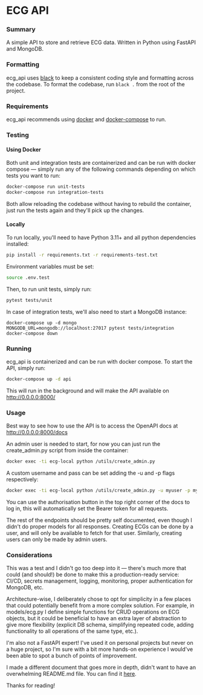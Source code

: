# ECG API

### Summary
A simple API to store and retrieve ECG data. Written in Python using FastAPI and 
MongoDB.

### Formatting
ecg_api uses [black](https://black.readthedocs.io/en/stable/) to keep a consistent 
coding style and formatting across the codebase. To format the codebase, run `black .`
from the root of the project.

### Requirements
ecg_api recommends using [docker](https://docs.docker.com/engine/install/) and 
[docker-compose](https://docs.docker.com/compose/install/) to run.

### Testing

#### Using Docker
Both unit and integration tests are containerized and can be run with docker compose —
simply run any of the following commands depending on which tests you want to run:
```bash
docker-compose run unit-tests
docker-compose run integration-tests
```
Both allow reloading the codebase without having to rebuild the container, just run 
the tests again and they'll pick up the changes.

#### Locally
To run locally, you'll need to have Python 3.11+ and all python dependencies installed:

```bash
pip install -r requirements.txt -r requirements-test.txt
```

Environment variables must be set:
```bash
source .env.test
```

Then, to run unit tests, simply run:
```bash
pytest tests/unit
```
In case of integration tests, we'll also need to start a MongoDB instance:
```
docker-compose up -d mongo
MONGODB_URL=mongodb://localhost:27017 pytest tests/integration
docker-compose down
```

### Running

ecg_api is containerized and can be run with docker compose.
To start the API, simply run:
```bash
docker-compose up -d api
```
This will run in the background and will make the API available on http://0.0.0.0:8000/

### Usage

Best way to see how to use the API is to access the OpenAPI docs at 
http://0.0.0.0:8000/docs

An admin user is needed to start, for now you can just run the create_admin.py 
script from inside the container:
```bash
docker exec -ti ecg-local python /utils/create_admin.py
```

A custom username and pass can be set adding the -u and -p flags respectively:
```bash
docker exec -ti ecg-local python /utils/create_admin.py -u myuser -p mypass
```

You can use the authorisation button in the top right corner of the docs to log in, 
this will automatically set the Bearer token for all requests.

The rest of the endpoints should be pretty self documented, even though I didn't do 
proper models for all responses. Creating ECGs can be done by a user, and will only 
be available to fetch for that user. Similarly, creating users can only be made by 
admin users.


### Considerations

This was a test and I didn't go too deep into it — there's much more that could (and 
should!) be done to make this a production-ready service: CI/CD, secrets management, 
logging, monitoring, proper authentication for MongoDB, etc.

Architecture-wise, I deliberately chose to opt for simplicity in a few places that 
could potentially benefit from a more complex solution. For example, in models/ecg.py 
I define simple functions for CRUD operations on ECG objects, but it could be 
beneficial to have an extra layer of abstraction to give more flexibility
(explicit DB schema, simplifying repeated code, adding functionality to all 
operations of the same type, etc.).

I'm also not a FastAPI expert! I've used it on personal projects but never on a huge 
project, so I'm sure with a bit more hands-on experience I would've been able to 
spot a bunch of points of improvement.

I made a different document that goes more in depth, didn't want to have an 
overwhelming README.md file. You can find it [here](considerations.md).

Thanks for reading!
